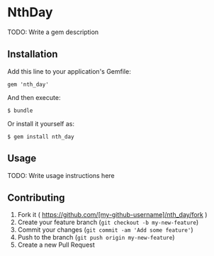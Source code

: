 # NthDay

TODO: Write a gem description

## Installation

Add this line to your application's Gemfile:

    gem 'nth_day'

And then execute:

    $ bundle

Or install it yourself as:

    $ gem install nth_day

## Usage

TODO: Write usage instructions here

## Contributing

1. Fork it ( https://github.com/[my-github-username]/nth_day/fork )
2. Create your feature branch (`git checkout -b my-new-feature`)
3. Commit your changes (`git commit -am 'Add some feature'`)
4. Push to the branch (`git push origin my-new-feature`)
5. Create a new Pull Request
